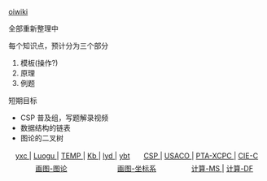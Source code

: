 <style>
    .container {
        display: flex;
        text-align: center;
    }
    .item {
        flex: 1;
        margin: 3px 0;
    }
</style>

[oiwiki](https://oi-wiki.org/)

全部重新整理中

每个知识点，预计分为三个部分

1. 模板(操作?)
2. 原理
3. 例题


短期目标

* CSP 普及组，写题解录视频
* 数据结构的链表
* 图论的二叉树

<div class="container">
    <div class="item">
        <a href="https://www.acwing.com/user/myspace/activity/126160/" target="_blank"> yxc </a> | <a href="https://www.luogu.com.cn/training/list" target="_blank"> Luogu </a> | <a href="https://www.luogu.com/paste/b7vhgqco" target="_blank"> TEMP </a> | <a href="https://www.acwing.com/activity/content/90/" target="_blank"> Kb </a> | <a href="https://www.acwing.com/activity/content/6/" target="_blank"> lyd </a> | <a href="http://ybt.ssoier.cn:8088/index.php" target="_blank"> ybt </a>
    </div>
    <div class="item">
         <a href="https://www.luogu.com.cn/problem/list?type=B%7CP&tag=343%7C37&page=1" target="_blank"> CSP </a> | <a href="https://www.acwing.com/activity/content/89/" target="_blank"> USACO </a> | <a href="https://pintia.cn/market" target="_blank"> PTA-XCPC </a> | <a href="http://noi.openjudge.cn/" target="_blank"> CIE-C </a>
    </div>
</div>

<div class="container">
    <div class="item">
        <a href="https://csacademy.com/app/graph_editor/" target="_blank"> 画图-图论</a>
    </div>
    <div class="item">
        <a href="https://www.desmos.com/calculator?lang=zh-CN" target="_blank"> 画图-坐标系 </a>
    </div>
    <div class="item">
        <a href="https://mathsolver.microsoft.com/zh" target="_blank"> 计算-MS </a> | 
        <a href="https://mathdf.com/cn/" target="_blank"> 计算-DF </a> 
    </div>
</div>